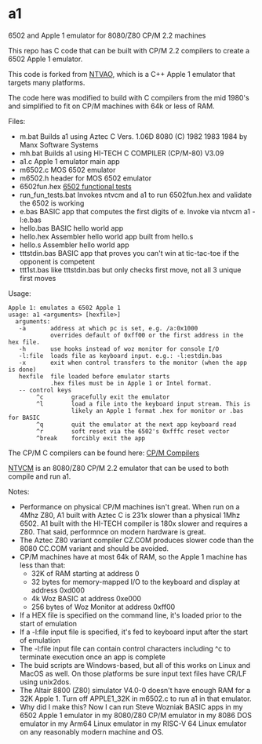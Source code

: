 # a1
6502 and Apple 1 emulator for 8080/Z80 CP/M 2.2 machines

This repo has C code that can be built with CP/M 2.2 compilers to create a 6502 Apple 1 emulator.

This code is forked from [NTVAO](https://github.com/davidly/ntvao), which is a C++ Apple 1 emulator that targets many platforms.

The code here was modified to build with C compilers from the mid 1980's and simplified to fit on CP/M machines with 64k or less of RAM.

Files:

   - m.bat        Builds a1 using Aztec C Vers. 1.06D 8080  (C) 1982 1983 1984 by Manx Software Systems
   - mh.bat       Builds a1 using HI-TECH C COMPILER (CP/M-80) V3.09
   - a1.c         Apple 1 emulator main app
   - m6502.c      MOS 6502 emulator
   - m6502.h      header for MOS 6502 emulator
   - 6502fun.hex  [6502 functional tests](https://github.com/Klaus2m5/6502_65C02_functional_tests)
   - run_fun_tests.bat Invokes ntvcm and a1 to run 6502fun.hex and validate the 6502 is working
   - e.bas        BASIC app that computes the first digits of e. Invoke via ntvcm a1 -l:e.bas
   - hello.bas    BASIC hello world app
   - hello.hex    Assembler hello world app built from hello.s
   - hello.s      Assembler hello world app
   - tttstdin.bas BASIC app that proves you can't win at tic-tac-toe if the opponent is competent
   - ttt1st.bas   like tttstdin.bas but only checks first move, not all 3 unique first moves

Usage:

    Apple 1: emulates a 6502 Apple 1
    usage: a1 <arguments> [hexfile>]
      arguments:
       -a       address at which pc is set, e.g. /a:0x1000
                overrides default of 0xff00 or the first address in the hex file.
       -h       use hooks instead of woz monitor for console I/O
       -l:file  loads file as keyboard input. e.g.: -l:estdin.bas
       -x       exit when control transfers to the monitor (when the app is done)
       hexfile  file loaded before emulator starts
                .hex files must be in Apple 1 or Intel format.
       -- control keys
            ^c        gracefully exit the emulator
            ^l        load a file into the keyboard input stream. This is
                      likely an Apple 1 format .hex for monitor or .bas for BASIC
            ^q        quit the emulator at the next app keyboard read
            ^r        soft reset via the 6502's 0xfffc reset vector
            ^break    forcibly exit the app

The CP/M C compilers can be found here: [CP/M Compilers](https://github.com/davidly/cpm_compilers)

[NTVCM](https://github.com/davidly/cpm_compilers) is an 8080/Z80 CP/M 2.2 emulator that can be used to both compile and run a1.

Notes:
  - Performance on physical CP/M machines isn't great. When run on a 4Mhz Z80, A1 built with Aztec C is 231x slower than a physical 1Mhz 6502. A1 built with the HI-TECH compiler is 180x slower and requires a Z80. That said, performnce on modern hardware is great.
  - The Aztec Z80 variant compiler CZ.COM produces slower code than the 8080 CC.COM variant and should be avoided.
  - CP/M machines have at most 64k of RAM, so the Apple 1 machine has less than that:
      - 32K of RAM starting at address 0
      - 32 bytes for memory-mapped I/O to the keyboard and display at address 0xd000
      - 4k Woz BASIC at address 0xe000
      - 256 bytes of Woz Monitor at address 0xff00
  - If a HEX file is specified on the command line, it's loaded prior to the start of emulation
  - If a -l:file input file is specified, it's fed to keyboard input after the start of emulation
  - The -l:file input file can contain control characters including ^c to terminate execution once an app is complete
  - The buid scripts are Windows-based, but all of this works on Linux and MacOS as well. On those platforms be sure input text files have CR/LF using unix2dos.
  - The Altair 8800 (Z80) simulator V4.0-0 doesn't have enough RAM for a 32K Apple 1. Turn off APPLE1_32K in m6502.c to run a1 in that emulator.
  - Why did I make this? Now I can run Steve Wozniak BASIC apps in my 6502 Apple 1 emulator in my 8080/Z80 CP/M emulator in my 8086 DOS emulator in my Arm64 Linux emulator in my RISC-V 64 Linux emulator on any reasonably modern machine and OS.

